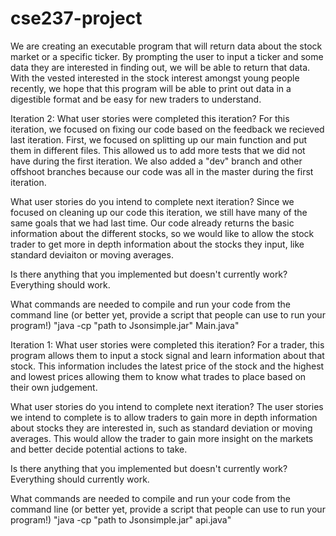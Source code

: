 # cse237-project

We are creating an executable program that will return data about the stock market or a specific ticker. By prompting the user to input a ticker and some data they are interested in finding out, we will be able to return that data. With the vested interested in the stock interest amongst young people recently, we hope that this program will be able to print out data in a digestible format and be easy for new traders to understand.

Iteration 2:
What user stories were completed this iteration?
For this iteration, we focused on fixing our code based on the feedback we recieved last iteration. First, we focused on splitting up our main function and put them in different files. This allowed us to add more tests that we did not have during the first iteration. We also added a "dev" branch and other offshoot branches because our code was all in the master during the first iteration. 

What user stories do you intend to complete next iteration?
Since we focused on cleaning up our code this iteration, we still have many of the same goals that we had last time. Our code already returns the basic information about the different stocks, so we would like to allow the stock trader to get more in depth information about the stocks they input, like standard deviaiton or moving averages. 

Is there anything that you implemented but doesn't currently work?
Everything should work. 

What commands are needed to compile and run your code from the command line (or better yet, provide a script that people can use to run your program!)
"java -cp "path to Jsonsimple.jar" Main.java"

Iteration 1:
What user stories were completed this iteration?
For a trader, this program allows them to input a stock signal and learn information about that stock. This information includes the latest price of the stock and the highest and lowest prices allowing them to know what trades to place based on their own judgement. 

What user stories do you intend to complete next iteration?
The user stories we intend to complete is to allow traders to gain more in depth information about stocks they are interested in, such as standard deviation or moving averages. This would allow the trader to gain more insight on the markets and better decide potential actions to take. 

Is there anything that you implemented but doesn't currently work?
Everything should currently work. 

What commands are needed to compile and run your code from the command line (or better yet, provide a script that people can use to run your program!)
"java -cp "path to Jsonsimple.jar" api.java"
